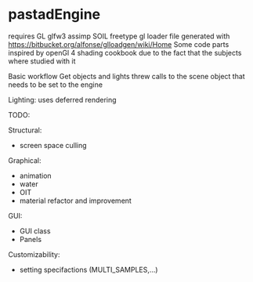 # pastadEngine


requires GL glfw3 assimp SOIL freetype 
gl loader file generated with https://bitbucket.org/alfonse/glloadgen/wiki/Home 
Some code parts inspired by openGl 4 shading cookbook due to the fact that 
the subjects where studied with it

Basic workflow
  Get objects and lights threw calls to the scene object that needs
  to be set to the engine

Lighting: 
  uses deferred rendering


TODO:

Structural:
  - screen space culling

Graphical:
  - animation
  - water
  - OIT
  - material refactor and improvement

GUI:
  - GUI class
  - Panels

Customizability:
  - setting specifactions (MULTI_SAMPLES,...)






